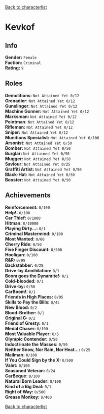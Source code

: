 [Back to characterlist](../Overview.md)

# Kevkof

## Info

**Gender:** `Female`  
**Faction:** `Criminal`  
**Rating:** `9`  

## Roles

**Demolitions:** `Not Attained Yet 0/12`  
**Grenadier:** `Not Attained Yet 0/12`  
**Gunslinger:** `Not Attained Yet 0/12`  
**Machine Gunner:** `Not Attained Yet 0/12`  
**Marksman:** `Not Attained Yet 0/12`  
**Pointman:** `Not Attained Yet 0/12`  
**Rifleman:** `Not Attained Yet 0/12`  
**Sniper:** `Not Attained Yet 0/12`  
**Munitions Specialist:** `Not Attained Yet 0/100`  
**Arsonist:** `Not Attained Yet 0/50`  
**Bomber:** `Not Attained Yet 0/50`  
**Burglar:** `Not Attained Yet 0/50`  
**Mugger:** `Not Attained Yet 0/50`  
**Saviour:** `Not Attained Yet 0/25`  
**Graffiti Artist:** `Not Attained Yet 0/50`  
**Black-Hat:** `Not Attained Yet 0/50`  
**Booster:** `Not Attained Yet 0/50`  

## Achievements

**Reinforcement:**	`0/100`  
**Help!:**	`0/100`  
**Car Thief:**	`0/1000`  
**Hitman:**	`0/10000`  
**Playing Dirty...:**	`0/1`  
**Criminal Mastermind:**	`0/100`  
**Most Wanted:**	`0/60`  
**Cherry Ride:**	`0/50`  
**Five Finger Discount:**	`0/500`  
**Hooligan:**	`0/100`  
**R&R:**	`0/99`  
**Backstabber:**	`0/25`  
**Drive-by Annihilation:**	`0/1`  
**Boom goes the Dynamite!:**	`0/1`  
**Cold-blooded:**	`0/1`  
**Drive-by:**	`0/50`  
**CarBoom!:**	`0/1`  
**Friends in High Places:**	`0/95`  
**Skills to Pay the Bills:**	`0/45`  
**New Blood:**	`0/2`  
**Blood-Brother:**	`0/1`  
**Original G:**	`0/2`  
**Friend of Gresty:**	`0/1`  
**Medal Chaser:**	`0/100`  
**Most Valuable Player:**	`0/5`  
**Olympic Contender:**	`0/50`  
**Indoctrinate the Masses:**	`0/50`  
**Neither Snow, Nor Rain, Nor Heat...:**	`0/25`  
**Mailman:**	`0/100`  
**If You Could Sign by the X:**	`0/500`  
**Valet:**	`0/100`  
**Seasoned Veteran:**	`0/24`  
**CarBeque:**	`0/100`  
**Natural Born Leader:**	`0/100`  
**Kind of a Big Deal:**	`0/1`  
**Right of Way:**	`0/500`  
**Grease Monkey:**	`0/400`  

[Back to characterlist](../Overview.md)
